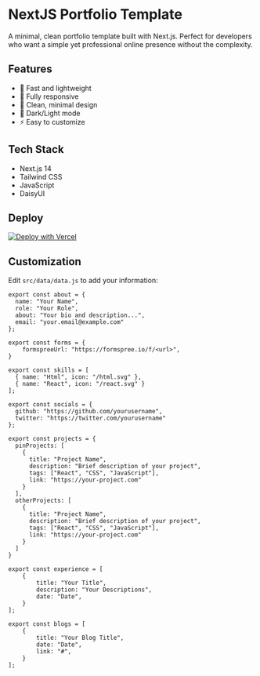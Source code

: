 # NextJS Portfolio Template

A minimal, clean portfolio template built with Next.js. Perfect for developers who want a simple yet professional online presence without the complexity.

## Features

-   🚀 Fast and lightweight
-   📱 Fully responsive
-   🎨 Clean, minimal design
-   🌙 Dark/Light mode
-   ⚡ Easy to customize

## Tech Stack

-   Next.js 14
-   Tailwind CSS
-   JavaScript
-   DaisyUI

## Deploy

[![Deploy with Vercel](https://vercel.com/button)](https://vercel.com/new/clone?repository-url=https%3A%2F%2Fgithub.com%2FSachinbhujel%2FNextJS-Portfolio-Template)

## Customization

Edit `src/data/data.js` to add your information:

```
export const about = {
  name: "Your Name",
  role: "Your Role",
  about: "Your bio and description...",
  email: "your.email@example.com"
};

export const forms = {
    formspreeUrl: "https://formspree.io/f/<url>",
}

export const skills = [
  { name: "Html", icon: "/html.svg" },
  { name: "React", icon: "/react.svg" }
];

export const socials = {
  github: "https://github.com/yourusername",
  twitter: "https://twitter.com/yourusername"
};

export const projects = {
  pinProjects: [
    {
      title: "Project Name",
      description: "Brief description of your project",
      tags: ["React", "CSS", "JavaScript"],
      link: "https://your-project.com"
    }
  ],
  otherProjects: [
    {
      title: "Project Name",
      description: "Brief description of your project",
      tags: ["React", "CSS", "JavaScript"],
      link: "https://your-project.com"
    }
  ]
}

export const experience = [
    {
        title: "Your Title",
        description: "Your Descriptions",
        date: "Date",
    }
];

export const blogs = [
    {
        title: "Your Blog Title",
        date: "Date",
        link: "#",
    }
];
```
